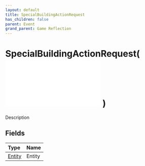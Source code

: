 ```yaml
---
layout: default
title: SpecialBuildingActionRequest
has_children: false
parent: Event
grand_parent: Game Reflection
---
```

# SpecialBuildingActionRequest( ![ EntityEventBase ](/game-reflection/events/entity_event_base.md) )
Description 

## Fields
| Type | Name |
|:-------------|:--------------|
| [Entity](/game-reflection/classes/entity.md) | Entity |
